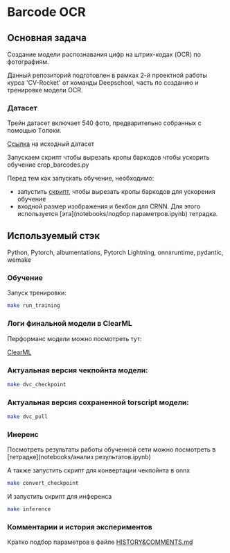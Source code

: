 # Barcode OCR

## Основная задача

Создание модели распознавания цифр на штрих-кодах (OCR) по фотографиям.

Данный репозиторий подготовлен в рамках 2-й проектной работы курса 'CV-Rocket' от команды Deepschool, часть по созданию и тренировке модели OCR.


### Датасет

Трейн датасет включает 540 фото, предварительно собранных с помощью Tолоки.

[Ссылка](https://disk.yandex.ru/d/pRFNuxLQUZcDDg) на исходный датасет

Запускаем скрипт чтобы вырезать кропы баркодов чтобы ускорить обучение
crop_barcodes.py

Перед тем как запускать обучение, необходимо:
- запустить [скрипт](crop_barcodes.py), чтобы вырезать кропы баркодов для ускорения обучение 
- входной размер изображения и бекбон для CRNN. Для этого используется [эта](notebooks/подбор параметров.ipynb) тетрадка.


## Используемый стэк

Python, Pytorch, albumentations, Pytorch Lightning, onnxruntime, pydantic, wemake


### Обучение

Запуск тренировки:

```bash
make run_training
```

### Логи финальной модели в ClearML

Перформанс модели можно посмотреть тут:

[ClearML](https://app.clear.ml/projects/d0622774127546c4820e6fc78dbfd129/experiments/1feb80cd1cd34cc6aa8f8c60f26f1fca/output/execution)


### Актуальная версия чекпойнта модели:

```bash
make dvc_checkpoint
```

### Актуальная версия сохраненной torscript модели:

```bash
make dvc_pull
```


### Инеренс

Посмотреть результаты работы обученной сети можно посмотреть в [тетрадке](notebooks/анализ результатов.ipynb)

А также запустить скрипт для конвертации чекпойнта в onnx


```bash
make convert_checkpoint
```

И запустить скрипт для инференса

```bash
make inference
```

### Комментарии и история экспериментов 

Кратко подбор параметров в файле [HISTORY&COMMENTS.md](HISTORY&COMMENTS.md)
